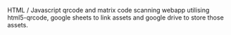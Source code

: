 HTML / Javascript qrcode and matrix code scanning webapp utilising html5-qrcode, google sheets to link assets and google drive to store those assets.
